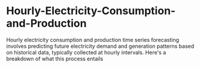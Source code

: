 # Hourly-Electricity-Consumption-and-Production
 Hourly electricity consumption and production time series forecasting involves predicting future electricity demand and generation patterns based on historical data, typically collected at hourly intervals. Here's a breakdown of what this process entails

